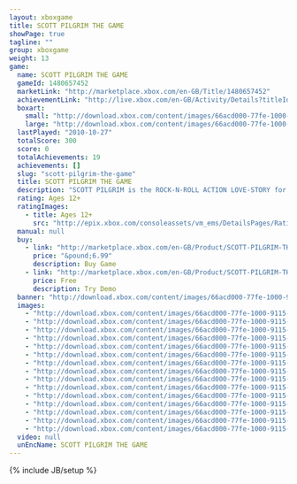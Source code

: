 ```yaml
---
layout: xboxgame
title: SCOTT PILGRIM THE GAME
showPage: true
tagline: ""
group: xboxgame
weight: 13
game: 
  name: SCOTT PILGRIM THE GAME
  gameId: 1480657452
  marketLink: "http://marketplace.xbox.com/en-GB/Title/1480657452"
  achievementLink: "http://live.xbox.com/en-GB/Activity/Details?titleId=1480657452"
  boxart: 
    small: "http://download.xbox.com/content/images/66acd000-77fe-1000-9115-d80258410a2c/1033/boxartsm.jpg"
    large: "http://download.xbox.com/content/images/66acd000-77fe-1000-9115-d80258410a2c/1033/boxartlg.jpg"
  lastPlayed: "2010-10-27"
  totalScore: 300
  score: 0
  totalAchievements: 19
  achievements: []
  slug: "scott-pilgrim-the-game"
  title: SCOTT PILGRIM THE GAME
  description: "SCOTT PILGRIM is the ROCK-N-ROLL ACTION LOVE-STORY for the 8-BIT GENERATION. Scott Pilgrim is a lovable loser and the best fighter in the province. He is in love with Ramona Flowers. But she has baggage! To get the girl, Scott must defeat the League of Ramona&rsquo;s evil exes. Be prepared for some serious action... - Team-up with up to 3 of your friends as SCOTT, RAMONA, STEPHEN and KIM, each with their own signature moves and attacks. - 8-BIT animations by the world-famous Pixel Artist PAUL ROBERTSON. - More than 30 original music tracks by chiptune heroes ANAMANAGUCHI. - Unlock secret modes  - Collect up to 12 achievements and 200 gamescore. There are no refunds for this item. For more information, see www.xbox.com/live/accounts."
  rating: Ages 12+
  ratingImages: 
    - title: Ages 12+
      src: "http://epix.xbox.com/consoleassets/vm_ems/DetailsPages/RatingSystemID/14/default/Values/14003.png"
  manual: null
  buy: 
    - link: "http://marketplace.xbox.com/en-GB/Product/SCOTT-PILGRIM-THE-GAME/66acd000-77fe-1000-9115-d80258410a2c?purchase=1&amp;DownloadType=Game"
      price: "&pound;6.99"
      description: Buy Game
    - link: "http://marketplace.xbox.com/en-GB/Product/SCOTT-PILGRIM-THE-GAME/66acd000-77fe-1000-9115-d80258410a2c?purchase=1&amp;DownloadType=GameDemo"
      price: Free
      description: Try Demo
  banner: "http://download.xbox.com/content/images/66acd000-77fe-1000-9115-d80258410a2c/1033/banner.png"
  images: 
    - "http://download.xbox.com/content/images/66acd000-77fe-1000-9115-d80258410a2c/1033/screenlg1.jpg"
    - "http://download.xbox.com/content/images/66acd000-77fe-1000-9115-d80258410a2c/1033/screenlg2.jpg"
    - "http://download.xbox.com/content/images/66acd000-77fe-1000-9115-d80258410a2c/1033/screenlg3.jpg"
    - "http://download.xbox.com/content/images/66acd000-77fe-1000-9115-d80258410a2c/1033/screenlg4.jpg"
    - "http://download.xbox.com/content/images/66acd000-77fe-1000-9115-d80258410a2c/1033/screenlg5.jpg"
    - "http://download.xbox.com/content/images/66acd000-77fe-1000-9115-d80258410a2c/1033/screenlg6.jpg"
    - "http://download.xbox.com/content/images/66acd000-77fe-1000-9115-d80258410a2c/1033/screenlg7.jpg"
    - "http://download.xbox.com/content/images/66acd000-77fe-1000-9115-d80258410a2c/1033/screenlg8.jpg"
    - "http://download.xbox.com/content/images/66acd000-77fe-1000-9115-d80258410a2c/1033/screenlg9.jpg"
    - "http://download.xbox.com/content/images/66acd000-77fe-1000-9115-d80258410a2c/1033/screenlg10.jpg"
    - "http://download.xbox.com/content/images/66acd000-77fe-1000-9115-d80258410a2c/1033/screenlg11.jpg"
    - "http://download.xbox.com/content/images/66acd000-77fe-1000-9115-d80258410a2c/1033/screenlg12.jpg"
    - "http://download.xbox.com/content/images/66acd000-77fe-1000-9115-d80258410a2c/1033/screenlg13.jpg"
    - "http://download.xbox.com/content/images/66acd000-77fe-1000-9115-d80258410a2c/1033/screenlg14.jpg"
    - "http://download.xbox.com/content/images/66acd000-77fe-1000-9115-d80258410a2c/1033/screenlg15.jpg"
  video: null
  unEncName: SCOTT PILGRIM THE GAME
---
```

{% include JB/setup %}